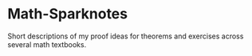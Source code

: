 # Math-Sparknotes
Short descriptions of my proof ideas for theorems and exercises across several math textbooks.
